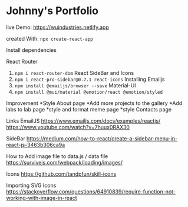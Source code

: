# Johnny's Portfolio
live Demo: https://wuindustries.netlify.app

created With:
`npx create-react-app`

Install dependencies

React Router
1. `npm i react-router-dom`
React SideBar and Icons
2. `npm i react-pro-sidebar@0.7.1 react-icons`
Installing Emailjs
3. `npm install @emailjs/browser --save`
Material-UI
4. `npm install @mui/material @emotion/react @emotion/styled`

Improvement
*Style About page
*Add more projects to the gallery
*Add labs to lab page
*style and format meme page
*style Contacts page



Links
EmailJS
https://www.emailjs.com/docs/examples/reactjs/
https://www.youtube.com/watch?v=7huux0RAX30

SideBar
https://medium.com/how-to-react/create-a-sidebar-menu-in-react-js-3463b306ca9a

How to Add image file to data.js / data file
https://survivejs.com/webpack/loading/images/

Icons
https://github.com/tandpfun/skill-icons

Importing SVG Icons
https://stackoverflow.com/questions/64910839/require-function-not-working-with-image-in-react